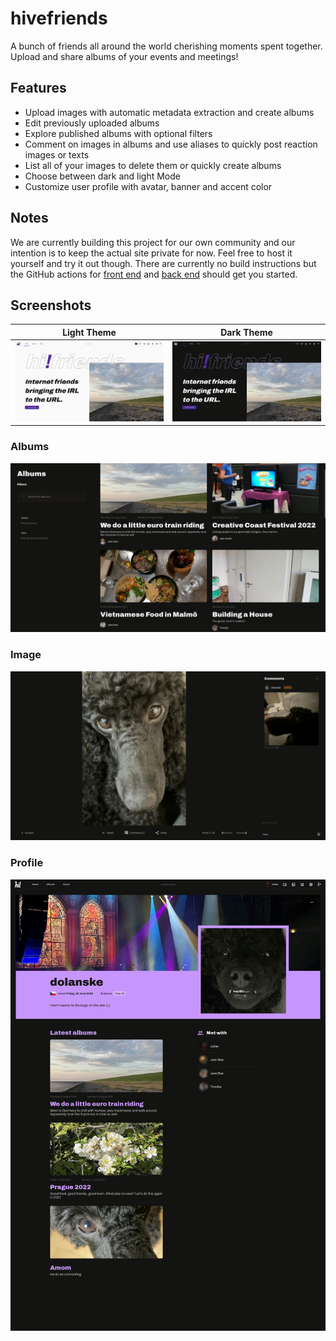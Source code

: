# hivefriends

A bunch of friends all around the world cherishing moments spent together.
Upload and share albums of your events and meetings!

## Features

- Upload images with automatic metadata extraction and create albums
- Edit previously uploaded albums
- Explore published albums with optional filters
- Comment on images in albums and use aliases to quickly post reaction images
  or texts
- List all of your images to delete them or quickly create albums
- Choose between dark and light Mode
- Customize user profile with avatar, banner and accent color

## Notes

We are currently building this project for our own community and our intention
is to keep the actual site private for now. Feel free to host it yourself and
try it out though. There are currently no build instructions but the GitHub
actions for
[front end](https://github.com/Mavulp/hivefriends/blob/main/.github/workflows/deploy-frontend.yml)
and
[back end](https://github.com/Mavulp/hivefriends/blob/main/.github/workflows/deploy-backend.yml)
should get you started.

## Screenshots

Light Theme                            | Dark Theme
:-------------------------------------:|:------------------------------------:
![Light Theme](/screenshots/light.png) | ![Dark Theme](/screenshots/dark.png)

### Albums

![Screenshot of the album list](/screenshots/albums.png "Album list")

### Image

![Screenshot of an image in detail](/screenshots/image.png "Image")

### Profile

![Screenshot of a user profile](/screenshots/profile.png "User Profile")
